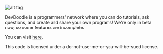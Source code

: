 ![alt tag](http://devdoodle.net/ap/logo1.png)

DevDoodle is a programmers' network where you can do tutorials, ask questions, and create and share your own programs! We're only in beta now, so some features are incomplete.

You can visit [here](//devdoodle.net).

This code is licensed under a do-not-use-me-or-you-will-be-sued license.
